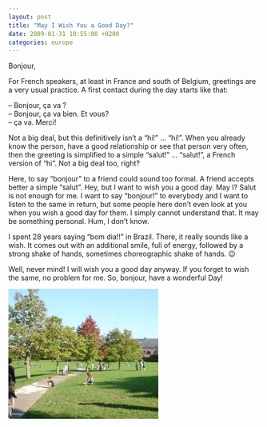 ```yaml
---
layout: post
title: "May I Wish You a Good Day?"
date: 2009-01-31 10:55:00 +0200
categories: europe
---
```


Bonjour,

For French speakers, at least in France and south of Belgium, greetings are a very usual practice. A first contact during the day starts like that:

– Bonjour, ça va ?<br/>– Bonjour, ça va bien. Et vous?<br/>– ça va. Merci!

Not a big deal, but this definitively isn’t a “hi!” … “hi!”. When you already know the person, have a good relationship or see that person very often, then the greeting is simplified to a simple “salut!” … “salut!”, a French version of “hi”. Not a big deal too, right?

Here, to say “bonjour” to a friend could sound too formal. A friend accepts better a simple “salut”. Hey, but I want to wish you a good day. May I? Salut is not enough for me. I want to say “bonjour!” to everybody and I want to listen to the same in return, but some people here don’t even look at you when you wish a good day for them. I simply cannot understand that. It may be something personal. Hum, I don’t know.

I spent 28 years saying “bom dia!!” in Brazil. There, it really sounds like a wish. It comes out with an additional smile, full of energy, followed by a strong shake of hands, sometimes choreographic shake of hands. 😉

Well, never mind! I will wish you a good day anyway. If you forget to wish the same, no problem for me. So, bonjour, have a wonderful Day!

![DSC01921-300x260.jpg](/images/posts/DSC01921-300x260.jpg)
